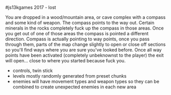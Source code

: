 #js13kgames 2017 - lost

You are dropped in a wood/mountain area, or cave complex with a compass and some kind of weapon. The compass points to the way out. Certain minerals in the rocks completely fuck up the compass in those areas. Once you get out of one of those areas the compass is pointed a different direction. Compass is actually pointing to way points, once you pass through them, parts of the map change slightly to open or close off sections so you'll find ways where you are sure you've looked before. Once all way points have been activated (completely unbeknownst to the player) the exit will open... close to where you started because fuck you.

- controls, twin stick
- levels mostly randomly generated from preset chunks
- enemies will have movement types and weapon types so they can be combined to create unexpected enemies in each new area